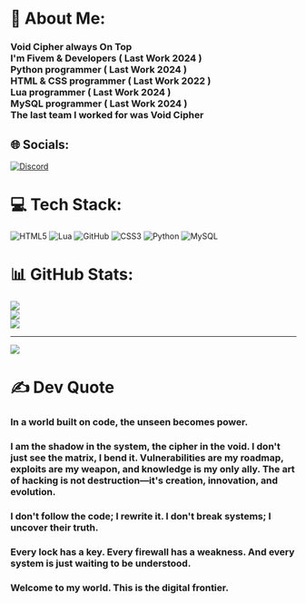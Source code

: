 # 💫 About Me:
### Void Cipher always On Top<br>I'm Fivem & Developers ( Last Work 2024 )<br>Python programmer ( Last Work 2024 )<br>HTML & CSS programmer ( Last Work 2022 )<br>Lua programmer ( Last Work 2024 )<br>MySQL programmer ( Last Work 2024 )<br>The last team I worked for was Void Cipher


## 🌐 Socials:
[![Discord](https://img.shields.io/badge/Discord-%237289DA.svg?logo=discord&logoColor=white)](https://discord.gg/https://discord.gg/XtSpAFwVz6) 

# 💻 Tech Stack:
![HTML5](https://img.shields.io/badge/html5-%23E34F26.svg?style=for-the-badge&logo=html5&logoColor=white) ![Lua](https://img.shields.io/badge/lua-%232C2D72.svg?style=for-the-badge&logo=lua&logoColor=white) ![GitHub](https://img.shields.io/badge/github-%23121011.svg?style=for-the-badge&logo=github&logoColor=white) ![CSS3](https://img.shields.io/badge/css3-%231572B6.svg?style=for-the-badge&logo=css3&logoColor=white) ![Python](https://img.shields.io/badge/python-3670A0?style=for-the-badge&logo=python&logoColor=ffdd54) ![MySQL](https://img.shields.io/badge/mysql-4479A1.svg?style=for-the-badge&logo=mysql&logoColor=white)
# 📊 GitHub Stats:
![](https://github-readme-stats.vercel.app/api?username=Big-Developers1&theme=radical&hide_border=false&include_all_commits=true&count_private=true)<br/>
![](https://github-readme-streak-stats.herokuapp.com/?user=Big-Developers1&theme=radical&hide_border=false)<br/>
![](https://github-readme-stats.vercel.app/api/top-langs/?username=Big-Developers1&theme=radical&hide_border=false&include_all_commits=true&count_private=true&layout=compact)

---
[![](https://visitcount.itsvg.in/api?id=Big-Developers1&icon=5&color=0)](https://visitcount.itsvg.in)

# ✍️ Dev Quote

### In a world built on code, the unseen becomes power.
### I am the shadow in the system, the cipher in the void. I don't just see the matrix, I bend it. Vulnerabilities are my roadmap, exploits are my weapon, and knowledge is my only ally. The art of hacking is not destruction—it's creation, innovation, and evolution.
### I don't follow the code; I rewrite it. I don't break systems; I uncover their truth.
### Every lock has a key. Every firewall has a weakness. And every system is just waiting to be understood.
### Welcome to my world. This is the digital frontier.
